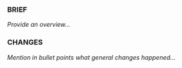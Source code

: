 ### BRIEF
_Provide an overview..._
### CHANGES
_Mention in bullet points what general changes happened..._
